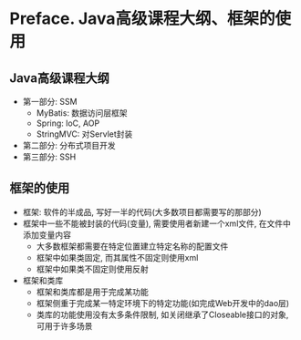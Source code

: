 # Preface. Java高级课程大纲、框架的使用
## Java高级课程大纲
- 第一部分: SSM
	- MyBatis: 数据访问层框架
	- Spring: loC, AOP
	- StringMVC: 对Servlet封装
- 第二部分: 分布式项目开发
- 第三部分: SSH
## 框架的使用
- 框架: 软件的半成品, 写好一半的代码(大多数项目都需要写的那部分)
- 框架中一些不能被封装的代码(变量), 需要使用者新建一个xml文件, 在文件中添加变量内容
	- 大多数框架都需要在特定位置建立特定名称的配置文件
	- 框架中如果类固定, 而其属性不固定则使用xml
	- 框架中如果类不固定则使用反射
- 框架和类库
	- 框架和类库都是用于完成某功能
	- 框架侧重于完成某一特定环境下的特定功能(如完成Web开发中的dao层)
	- 类库的功能使用没有太多条件限制, 如关闭继承了Closeable接口的对象, 可用于许多场景